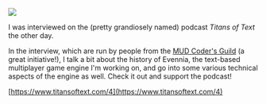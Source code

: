 [![](https://assets.fireside.fm/file/fireside-images/podcasts/images/f/f5646c0a-3321-4158-a4fa-d4a14ec2d573/cover_medium.jpg)](https://assets.fireside.fm/file/fireside-images/podcasts/images/f/f5646c0a-3321-4158-a4fa-d4a14ec2d573/cover_medium.jpg)

I was interviewed on the (pretty grandiosely named) podcast _Titans of Text_ the other day.  
  
In the interview, which are run by people from the [MUD Coder's Guild](https://mudcoders.com/) (a great initiative!), I talk a bit about the history of Evennia, the text-based multiplayer game engine I'm working on, and go into some various technical aspects of the engine as well. Check it out and support the podcast!  
  
[https://www.titansoftext.com/4](https://www.titansoftext.com/4)